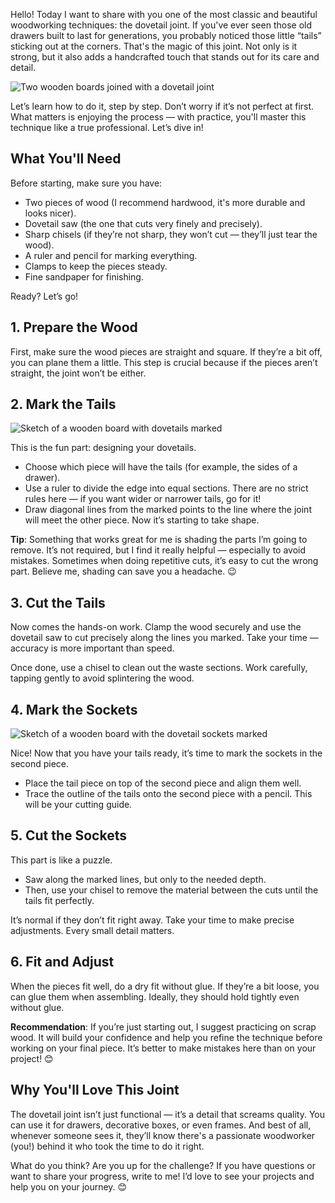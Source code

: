 Hello! Today I want to share with you one of the most classic and beautiful woodworking techniques: the dovetail joint. If you've ever seen those old drawers built to last for generations, you probably noticed those little “tails” sticking out at the corners. That's the magic of this joint. Not only is it strong, but it also adds a handcrafted touch that stands out for its care and detail.

![Two wooden boards joined with a dovetail joint](/images/blog/tecnica-union-cola-milano/cola-de-milano-1.jpg)

Let’s learn how to do it, step by step. Don’t worry if it’s not perfect at first. What matters is enjoying the process — with practice, you'll master this technique like a true professional. Let’s dive in!

## What You'll Need

Before starting, make sure you have:

- Two pieces of wood (I recommend hardwood, it's more durable and looks nicer).
- Dovetail saw (the one that cuts very finely and precisely).
- Sharp chisels (if they’re not sharp, they won’t cut — they’ll just tear the wood).
- A ruler and pencil for marking everything.
- Clamps to keep the pieces steady.
- Fine sandpaper for finishing.

Ready? Let’s go!

## 1. Prepare the Wood

First, make sure the wood pieces are straight and square. If they’re a bit off, you can plane them a little. This step is crucial because if the pieces aren’t straight, the joint won’t be either.

## 2. Mark the Tails

![Sketch of a wooden board with dovetails marked](/images/blog/tecnica-union-cola-milano/marcar-las-colas.png)

This is the fun part: designing your dovetails.

- Choose which piece will have the tails (for example, the sides of a drawer).
- Use a ruler to divide the edge into equal sections. There are no strict rules here — if you want wider or narrower tails, go for it!
- Draw diagonal lines from the marked points to the line where the joint will meet the other piece. Now it’s starting to take shape.

**Tip**: Something that works great for me is shading the parts I’m going to remove. It’s not required, but I find it really helpful — especially to avoid mistakes. Sometimes when doing repetitive cuts, it’s easy to cut the wrong part. Believe me, shading can save you a headache. 😉

## 3. Cut the Tails

Now comes the hands-on work. Clamp the wood securely and use the dovetail saw to cut precisely along the lines you marked. Take your time — accuracy is more important than speed.

Once done, use a chisel to clean out the waste sections. Work carefully, tapping gently to avoid splintering the wood.

## 4. Mark the Sockets

![Sketch of a wooden board with the dovetail sockets marked](/images/blog/tecnica-union-cola-milano/marcar-cavidades.png)

Nice! Now that you have your tails ready, it’s time to mark the sockets in the second piece.

- Place the tail piece on top of the second piece and align them well.
- Trace the outline of the tails onto the second piece with a pencil. This will be your cutting guide.

## 5. Cut the Sockets

This part is like a puzzle.

- Saw along the marked lines, but only to the needed depth.
- Then, use your chisel to remove the material between the cuts until the tails fit perfectly.

It’s normal if they don’t fit right away. Take your time to make precise adjustments. Every small detail matters.

## 6. Fit and Adjust

When the pieces fit well, do a dry fit without glue. If they’re a bit loose, you can glue them when assembling. Ideally, they should hold tightly even without glue.

**Recommendation**: If you’re just starting out, I suggest practicing on scrap wood. It will build your confidence and help you refine the technique before working on your final piece. It’s better to make mistakes here than on your project! 😊

## Why You'll Love This Joint

The dovetail joint isn’t just functional — it’s a detail that screams quality. You can use it for drawers, decorative boxes, or even frames. And best of all, whenever someone sees it, they’ll know there's a passionate woodworker (you!) behind it who took the time to do it right.

What do you think? Are you up for the challenge? If you have questions or want to share your progress, write to me! I’d love to see your projects and help you on your journey. 😊
